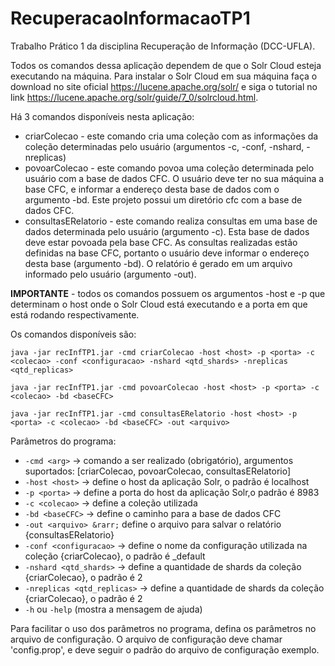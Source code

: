 # RecuperacaoInformacaoTP1
Trabalho Prático 1 da disciplina Recuperação de Informação (DCC-UFLA). 

Todos os comandos dessa aplicação dependem de que o Solr Cloud esteja executando na máquina.
Para instalar o Solr Cloud em sua máquina faça o download no site oficial https://lucene.apache.org/solr/ e siga o tutorial no link https://lucene.apache.org/solr/guide/7_0/solrcloud.html.

Há 3 comandos disponíveis nesta aplicação:
* criarColecao - este comando cria uma coleção com as informações da coleção determinadas pelo usuário (argumentos -c, -conf, -nshard, -nreplicas)
* povoarColecao - este comando povoa uma coleção determinada pelo usuário com a base de dados CFC. O usuário deve ter no sua máquina a base CFC, e informar a endereço desta base de dados com o argumento -bd. Este projeto possui um diretório cfc com a base de dados CFC.
* consultasERelatorio - este comando realiza consultas em uma base de dados determinada pelo usuário (argumento -c). Esta base de dados deve estar povoada pela base CFC. As consultas realizadas estão definidas na base CFC, portanto o usuário deve informar o endereço desta base (argumento -bd). O relatório é gerado em um arquivo informado pelo usuário (argumento -out).

**IMPORTANTE** - todos os comandos possuem os argumentos -host e -p que determinam o host onde o Solr Cloud está executando e a porta em que está rodando respectivamente.

Os comandos disponíveis são:
```
java -jar recInfTP1.jar -cmd criarColecao -host <host> -p <porta> -c <colecao> -conf <configuracao> -nshard <qtd_shards> -nreplicas <qtd_replicas>
```
```
java -jar recInfTP1.jar -cmd povoarColecao -host <host> -p <porta> -c <colecao> -bd <baseCFC>
```
```
java -jar recInfTP1.jar -cmd consultasERelatorio -host <host> -p <porta> -c <colecao> -bd <baseCFC> -out <arquivo>
```

Parâmetros do programa:
* ```-cmd <arg>``` &rarr; comando a ser realizado (obrigatório), argumentos suportados: [criarColecao, povoarColecao, consultasERelatorio]
* ```-host <host>``` &rarr; define o host da aplicação Solr, o padrão é localhost
* ```-p <porta>``` &rarr; define a porta do host da aplicação Solr,o padrão é 8983
* ```-c <colecao>``` &rarr; define a coleção utilizada
* ```-bd <baseCFC>``` &rarr; define o caminho para a base de dados CFC
* ```-out <arquivo> &rarr;``` define o arquivo para salvar o relatório {consultasERelatorio}
* ```-conf <configuracao>``` &rarr; define o nome da configuração utilizada na coleção {criarColecao}, o padrão é _default
* ```-nshard <qtd_shards>``` &rarr; define a quantidade de shards da coleção {criarColecao}, o padrão é 2
* ```-nreplicas <qtd_replicas>``` &rarr; define a quantidade de shards da coleção {criarColecao}, o padrão é 2
* ```-h``` ou ```-help``` (mostra a mensagem de ajuda)

Para facilitar o uso dos parâmetros no programa, defina os parâmetros no arquivo de configuração.
O arquivo de configuração deve chamar 'config.prop', e deve seguir o padrão do arquivo de configuração exemplo.
